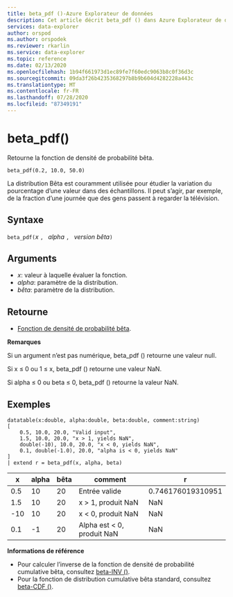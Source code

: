```yaml
---
title: beta_pdf ()-Azure Explorateur de données
description: Cet article décrit beta_pdf () dans Azure Explorateur de données.
services: data-explorer
author: orspod
ms.author: orspodek
ms.reviewer: rkarlin
ms.service: data-explorer
ms.topic: reference
ms.date: 02/13/2020
ms.openlocfilehash: 1b94f661973d1ec89fe7f60edc9063b8c0f36d3c
ms.sourcegitcommit: 09da3f26b4235368297b8b9b604d4282228a443c
ms.translationtype: MT
ms.contentlocale: fr-FR
ms.lasthandoff: 07/28/2020
ms.locfileid: "87349191"
---
```

# <a name="beta_pdf"></a>beta_pdf()

Retourne la fonction de densité de probabilité bêta.

```kusto
beta_pdf(0.2, 10.0, 50.0)
```

La distribution Bêta est couramment utilisée pour étudier la variation du pourcentage d’une valeur dans des échantillons. Il peut s’agir, par exemple, de la fraction d’une journée que des gens passent à regarder la télévision.

## <a name="syntax"></a>Syntaxe

`beta_pdf(`*x* `, ` *alpha* `, ` *version bêta*`)`

## <a name="arguments"></a>Arguments

* *x*: valeur à laquelle évaluer la fonction.
* *alpha*: paramètre de la distribution.
* *bêta*: paramètre de la distribution.

## <a name="returns"></a>Retourne

* [Fonction de densité de probabilité bêta](https://en.wikipedia.org/wiki/Beta_distribution#Probability_density_function).

**Remarques**

Si un argument n’est pas numérique, beta_pdf () retourne une valeur null.

Si x ≤ 0 ou 1 ≤ x, beta_pdf () retourne une valeur NaN.

Si alpha ≤ 0 ou beta ≤ 0, beta_pdf () retourne la valeur NaN.

## <a name="examples"></a>Exemples

<!-- csl: https://help.kusto.windows.net/Samples -->
```kusto
datatable(x:double, alpha:double, beta:double, comment:string)
[
    0.5, 10.0, 20.0, "Valid input",
    1.5, 10.0, 20.0, "x > 1, yields NaN",
    double(-10), 10.0, 20.0, "x < 0, yields NaN",
    0.1, double(-1.0), 20.0, "alpha is < 0, yields NaN"
]
| extend r = beta_pdf(x, alpha, beta)
```

|x|alpha|bêta|comment|r|
|---|---|---|---|---|
|0.5|10|20|Entrée valide|0.746176019310951|
|1.5|10|20|x > 1, produit NaN|NaN|
|-10|10|20|x < 0, produit NaN|NaN|
|0.1|-1|20|Alpha est < 0, produit NaN|NaN|

**Informations de référence**

* Pour calculer l’inverse de la fonction de densité de probabilité cumulative bêta, consultez [beta-INV ()](./beta-invfunction.md).
* Pour la fonction de distribution cumulative bêta standard, consultez [beta-CDF ()](./beta-cdffunction.md).
